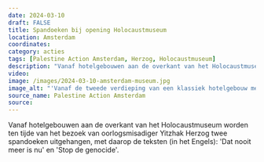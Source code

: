 ```yaml
---
date: 2024-03-10
draft: FALSE
title: Spandoeken bij opening Holocaustmuseum
location: Amsterdam
coordinates: 
category: acties
tags: [Palestine Action Amsterdam, Herzog, Holocaustmuseum]
description: "Vanaf hotelgebouwen aan de overkant van het Holocaustmuseum worden ten tijde van het bezoek van oorlogsmisadiger Yitzhak Herzog twee spandoeken uitgehangen, met daarop de teksten (in het Engels): 'Dat nooit meer is nu' en 'Stop de genocide'."
video: 
image: /images/2024-03-10-amsterdam-museum.jpg
image_alt: "'Vanaf de tweede verdieping van een klassiek hotelgebouw met witte gevel aan paarse kozijnen wordt een spandoek uit het raam gehouden, met daarop de tekst in zwarte, groene en rode letters (in het Engels): 'Dat nooit meer is nu'. Vanuit het naastliggende gebouw in kleurrijke jaren '90 architectuur wordt ook een spandoek opgehouden, met de tekst (in het Engels) 'Stop de genocide'. Onderaan het beeld, op straatniveau, wordt elf vlaggen opgehouden van de zionistische entiteit.'"
source_name: Palestine Action Amsterdam
source: 
---
```

Vanaf hotelgebouwen aan de overkant van het Holocaustmuseum worden ten tijde van het bezoek van oorlogsmisadiger Yitzhak Herzog twee spandoeken uitgehangen, met daarop de teksten (in het Engels): 'Dat nooit meer is nu' en 'Stop de genocide'.